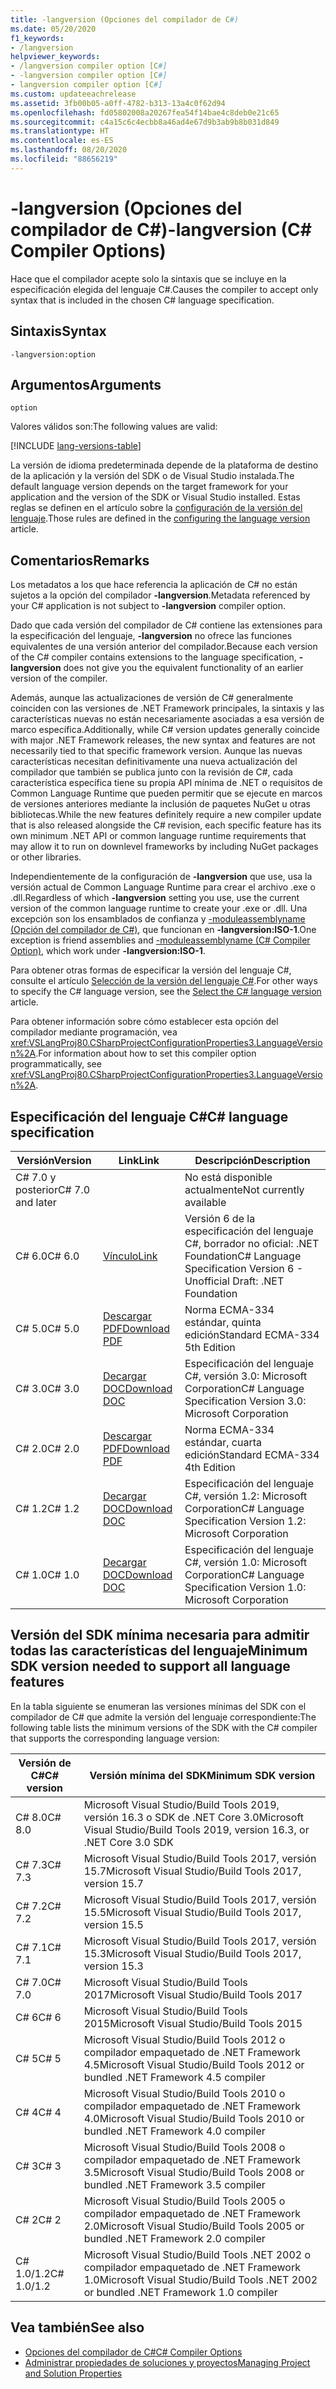 ```yaml
---
title: -langversion (Opciones del compilador de C#)
ms.date: 05/20/2020
f1_keywords:
- /langversion
helpviewer_keywords:
- /langversion compiler option [C#]
- -langversion compiler option [C#]
- langversion compiler option [C#]
ms.custom: updateeachrelease
ms.assetid: 3fb00b05-a0ff-4782-b313-13a4c0f62d94
ms.openlocfilehash: fd05802008a20267fea54f14bae4c8deb0e21c65
ms.sourcegitcommit: c4a15c6c4ecbb8a46ad4e67d9b3ab9b8b031d849
ms.translationtype: HT
ms.contentlocale: es-ES
ms.lasthandoff: 08/20/2020
ms.locfileid: "88656219"
---
```

# <a name="-langversion-c-compiler-options"></a><span data-ttu-id="34c35-102">-langversion (Opciones del compilador de C#)</span><span class="sxs-lookup"><span data-stu-id="34c35-102">-langversion (C# Compiler Options)</span></span>

<span data-ttu-id="34c35-103">Hace que el compilador acepte solo la sintaxis que se incluye en la especificación elegida del lenguaje C#.</span><span class="sxs-lookup"><span data-stu-id="34c35-103">Causes the compiler to accept only syntax that is included in the chosen C# language specification.</span></span>

## <a name="syntax"></a><span data-ttu-id="34c35-104">Sintaxis</span><span class="sxs-lookup"><span data-stu-id="34c35-104">Syntax</span></span>

```console
-langversion:option
```

## <a name="arguments"></a><span data-ttu-id="34c35-105">Argumentos</span><span class="sxs-lookup"><span data-stu-id="34c35-105">Arguments</span></span>

`option`

<span data-ttu-id="34c35-106">Valores válidos son:</span><span class="sxs-lookup"><span data-stu-id="34c35-106">The following values are valid:</span></span>

[!INCLUDE [lang-versions-table](../includes/langversion-table.md)]

<span data-ttu-id="34c35-107">La versión de idioma predeterminada depende de la plataforma de destino de la aplicación y la versión del SDK o de Visual Studio instalada.</span><span class="sxs-lookup"><span data-stu-id="34c35-107">The default language version depends on the target framework for your application and the version of the SDK or Visual Studio installed.</span></span> <span data-ttu-id="34c35-108">Estas reglas se definen en el artículo sobre la [configuración de la versión del lenguaje](../configure-language-version.md#defaults).</span><span class="sxs-lookup"><span data-stu-id="34c35-108">Those rules are defined in the [configuring the language version](../configure-language-version.md#defaults) article.</span></span>

## <a name="remarks"></a><span data-ttu-id="34c35-109">Comentarios</span><span class="sxs-lookup"><span data-stu-id="34c35-109">Remarks</span></span>

<span data-ttu-id="34c35-110">Los metadatos a los que hace referencia la aplicación de C# no están sujetos a la opción del compilador **-langversion**.</span><span class="sxs-lookup"><span data-stu-id="34c35-110">Metadata referenced by your C# application is not subject to **-langversion** compiler option.</span></span>

<span data-ttu-id="34c35-111">Dado que cada versión del compilador de C# contiene las extensiones para la especificación del lenguaje, **-langversion** no ofrece las funciones equivalentes de una versión anterior del compilador.</span><span class="sxs-lookup"><span data-stu-id="34c35-111">Because each version of the C# compiler contains extensions to the language specification, **-langversion** does not give you the equivalent functionality of an earlier version of the compiler.</span></span>

<span data-ttu-id="34c35-112">Además, aunque las actualizaciones de versión de C# generalmente coinciden con las versiones de .NET Framework principales, la sintaxis y las características nuevas no están necesariamente asociadas a esa versión de marco específica.</span><span class="sxs-lookup"><span data-stu-id="34c35-112">Additionally, while C# version updates generally coincide with major .NET Framework releases, the new syntax and features are not necessarily tied to that specific framework version.</span></span> <span data-ttu-id="34c35-113">Aunque las nuevas características necesitan definitivamente una nueva actualización del compilador que también se publica junto con la revisión de C#, cada característica específica tiene su propia API mínima de .NET o requisitos de Common Language Runtime que pueden permitir que se ejecute en marcos de versiones anteriores mediante la inclusión de paquetes NuGet u otras bibliotecas.</span><span class="sxs-lookup"><span data-stu-id="34c35-113">While the new features definitely require a new compiler update that is also released alongside the C# revision, each specific feature has its own minimum .NET API or common language runtime requirements that may allow it to run on downlevel frameworks by including NuGet packages or other libraries.</span></span>

<span data-ttu-id="34c35-114">Independientemente de la configuración de **-langversion** que use, usa la versión actual de Common Language Runtime para crear el archivo .exe o .dll.</span><span class="sxs-lookup"><span data-stu-id="34c35-114">Regardless of which **-langversion** setting you use, use the current version of the common language runtime to create your .exe or .dll.</span></span> <span data-ttu-id="34c35-115">Una excepción son los ensamblados de confianza y [-moduleassemblyname (Opción del compilador de C#)](./moduleassemblyname-compiler-option.md), que funcionan en **-langversion:ISO-1**.</span><span class="sxs-lookup"><span data-stu-id="34c35-115">One exception is friend assemblies and [-moduleassemblyname (C# Compiler Option)](./moduleassemblyname-compiler-option.md), which work under **-langversion:ISO-1**.</span></span>

<span data-ttu-id="34c35-116">Para obtener otras formas de especificar la versión del lenguaje C#, consulte el artículo [Selección de la versión del lenguaje C#](../configure-language-version.md).</span><span class="sxs-lookup"><span data-stu-id="34c35-116">For other ways to specify the C# language version, see the [Select the C# language version](../configure-language-version.md) article.</span></span>

<span data-ttu-id="34c35-117">Para obtener información sobre cómo establecer esta opción del compilador mediante programación, vea <xref:VSLangProj80.CSharpProjectConfigurationProperties3.LanguageVersion%2A>.</span><span class="sxs-lookup"><span data-stu-id="34c35-117">For information about how to set this compiler option programmatically, see <xref:VSLangProj80.CSharpProjectConfigurationProperties3.LanguageVersion%2A>.</span></span>

## <a name="c-language-specification"></a><span data-ttu-id="34c35-118">Especificación del lenguaje C#</span><span class="sxs-lookup"><span data-stu-id="34c35-118">C# language specification</span></span>

| <span data-ttu-id="34c35-119">Versión</span><span class="sxs-lookup"><span data-stu-id="34c35-119">Version</span></span>          | <span data-ttu-id="34c35-120">Link</span><span class="sxs-lookup"><span data-stu-id="34c35-120">Link</span></span>                       | <span data-ttu-id="34c35-121">Descripción</span><span class="sxs-lookup"><span data-stu-id="34c35-121">Description</span></span>                                                             |
|------------------|----------------------------|-------------------------------------------------------------------------|
| <span data-ttu-id="34c35-122">C# 7.0 y posterior</span><span class="sxs-lookup"><span data-stu-id="34c35-122">C# 7.0 and later</span></span> |                            | <span data-ttu-id="34c35-123">No está disponible actualmente</span><span class="sxs-lookup"><span data-stu-id="34c35-123">Not currently available</span></span>                                                 |
| <span data-ttu-id="34c35-124">C# 6.0</span><span class="sxs-lookup"><span data-stu-id="34c35-124">C# 6.0</span></span>           | <span data-ttu-id="34c35-125">[Vínculo][csharp-6]</span><span class="sxs-lookup"><span data-stu-id="34c35-125">[Link][csharp-6]</span></span>           | <span data-ttu-id="34c35-126">Versión 6 de la especificación del lenguaje C#, borrador no oficial: .NET Foundation</span><span class="sxs-lookup"><span data-stu-id="34c35-126">C# Language Specification Version 6 - Unofficial Draft: .NET Foundation</span></span> |
| <span data-ttu-id="34c35-127">C# 5.0</span><span class="sxs-lookup"><span data-stu-id="34c35-127">C# 5.0</span></span>           | <span data-ttu-id="34c35-128">[Descargar PDF][csharp-5]</span><span class="sxs-lookup"><span data-stu-id="34c35-128">[Download PDF][csharp-5]</span></span>   | <span data-ttu-id="34c35-129">Norma ECMA-334 estándar, quinta edición</span><span class="sxs-lookup"><span data-stu-id="34c35-129">Standard ECMA-334 5th Edition</span></span>                                           |
| <span data-ttu-id="34c35-130">C# 3.0</span><span class="sxs-lookup"><span data-stu-id="34c35-130">C# 3.0</span></span>           | <span data-ttu-id="34c35-131">[Decargar DOC][csharp-3]</span><span class="sxs-lookup"><span data-stu-id="34c35-131">[Download DOC][csharp-3]</span></span>   | <span data-ttu-id="34c35-132">Especificación del lenguaje C#, versión 3.0: Microsoft Corporation</span><span class="sxs-lookup"><span data-stu-id="34c35-132">C# Language Specification Version 3.0: Microsoft Corporation</span></span>            |
| <span data-ttu-id="34c35-133">C# 2.0</span><span class="sxs-lookup"><span data-stu-id="34c35-133">C# 2.0</span></span>           | <span data-ttu-id="34c35-134">[Descargar PDF][csharp-2]</span><span class="sxs-lookup"><span data-stu-id="34c35-134">[Download PDF][csharp-2]</span></span>   | <span data-ttu-id="34c35-135">Norma ECMA-334 estándar, cuarta edición</span><span class="sxs-lookup"><span data-stu-id="34c35-135">Standard ECMA-334 4th Edition</span></span>                                           |
| <span data-ttu-id="34c35-136">C# 1.2</span><span class="sxs-lookup"><span data-stu-id="34c35-136">C# 1.2</span></span>           | <span data-ttu-id="34c35-137">[Decargar DOC][csharp-1.2]</span><span class="sxs-lookup"><span data-stu-id="34c35-137">[Download DOC][csharp-1.2]</span></span> | <span data-ttu-id="34c35-138">Especificación del lenguaje C#, versión 1.2: Microsoft Corporation</span><span class="sxs-lookup"><span data-stu-id="34c35-138">C# Language Specification Version 1.2: Microsoft Corporation</span></span>            |
| <span data-ttu-id="34c35-139">C# 1.0</span><span class="sxs-lookup"><span data-stu-id="34c35-139">C# 1.0</span></span>           | <span data-ttu-id="34c35-140">[Decargar DOC][csharp-1]</span><span class="sxs-lookup"><span data-stu-id="34c35-140">[Download DOC][csharp-1]</span></span>   | <span data-ttu-id="34c35-141">Especificación del lenguaje C#, versión 1.0: Microsoft Corporation</span><span class="sxs-lookup"><span data-stu-id="34c35-141">C# Language Specification Version 1.0: Microsoft Corporation</span></span>            |

[csharp-6]: /dotnet/csharp/language-reference/language-specification/introduction
[csharp-5]: https://www.ecma-international.org/publications/files/ECMA-ST/ECMA-334.pdf
[csharp-3]: https://download.microsoft.com/download/3/8/8/388e7205-bc10-4226-b2a8-75351c669b09/CSharp%20Language%20Specification.doc
[csharp-2]: https://www.ecma-international.org/publications/files/ECMA-ST-ARCH/ECMA-334%204th%20edition%20June%202006.pdf
[csharp-1.2]: https://www.ecma-international.org/publications/files/ECMA-ST-ARCH/ECMA-334%202nd%20edition%20December%202002.pdf
[csharp-1]: https://www.ecma-international.org/publications/files/ECMA-ST-ARCH/ECMA-334%201st%20edition%20December%202001.pdf

## <a name="minimum-sdk-version-needed-to-support-all-language-features"></a><span data-ttu-id="34c35-142">Versión del SDK mínima necesaria para admitir todas las características del lenguaje</span><span class="sxs-lookup"><span data-stu-id="34c35-142">Minimum SDK version needed to support all language features</span></span>

<span data-ttu-id="34c35-143">En la tabla siguiente se enumeran las versiones mínimas del SDK con el compilador de C# que admite la versión del lenguaje correspondiente:</span><span class="sxs-lookup"><span data-stu-id="34c35-143">The following table lists the minimum versions of the SDK with the C# compiler that supports the corresponding language version:</span></span>

| <span data-ttu-id="34c35-144">Versión de C#</span><span class="sxs-lookup"><span data-stu-id="34c35-144">C# version</span></span> | <span data-ttu-id="34c35-145">Versión mínima del SDK</span><span class="sxs-lookup"><span data-stu-id="34c35-145">Minimum SDK version</span></span>                                                                  |
|------------|--------------------------------------------------------------------------------------|
| <span data-ttu-id="34c35-146">C# 8.0</span><span class="sxs-lookup"><span data-stu-id="34c35-146">C# 8.0</span></span>     | <span data-ttu-id="34c35-147">Microsoft Visual Studio/Build Tools 2019, versión 16.3 o SDK de .NET Core 3.0</span><span class="sxs-lookup"><span data-stu-id="34c35-147">Microsoft Visual Studio/Build Tools 2019, version 16.3, or .NET Core 3.0 SDK</span></span>         |
| <span data-ttu-id="34c35-148">C# 7.3</span><span class="sxs-lookup"><span data-stu-id="34c35-148">C# 7.3</span></span>     | <span data-ttu-id="34c35-149">Microsoft Visual Studio/Build Tools 2017, versión 15.7</span><span class="sxs-lookup"><span data-stu-id="34c35-149">Microsoft Visual Studio/Build Tools 2017, version 15.7</span></span>                               |
| <span data-ttu-id="34c35-150">C# 7.2</span><span class="sxs-lookup"><span data-stu-id="34c35-150">C# 7.2</span></span>     | <span data-ttu-id="34c35-151">Microsoft Visual Studio/Build Tools 2017, versión 15.5</span><span class="sxs-lookup"><span data-stu-id="34c35-151">Microsoft Visual Studio/Build Tools 2017, version 15.5</span></span>                               |
| <span data-ttu-id="34c35-152">C# 7.1</span><span class="sxs-lookup"><span data-stu-id="34c35-152">C# 7.1</span></span>     | <span data-ttu-id="34c35-153">Microsoft Visual Studio/Build Tools 2017, versión 15.3</span><span class="sxs-lookup"><span data-stu-id="34c35-153">Microsoft Visual Studio/Build Tools 2017, version 15.3</span></span>                               |
| <span data-ttu-id="34c35-154">C# 7.0</span><span class="sxs-lookup"><span data-stu-id="34c35-154">C# 7.0</span></span>     | <span data-ttu-id="34c35-155">Microsoft Visual Studio/Build Tools 2017</span><span class="sxs-lookup"><span data-stu-id="34c35-155">Microsoft Visual Studio/Build Tools 2017</span></span>                                             |
| <span data-ttu-id="34c35-156">C# 6</span><span class="sxs-lookup"><span data-stu-id="34c35-156">C# 6</span></span>       | <span data-ttu-id="34c35-157">Microsoft Visual Studio/Build Tools 2015</span><span class="sxs-lookup"><span data-stu-id="34c35-157">Microsoft Visual Studio/Build Tools 2015</span></span>                                             |
| <span data-ttu-id="34c35-158">C# 5</span><span class="sxs-lookup"><span data-stu-id="34c35-158">C# 5</span></span>       | <span data-ttu-id="34c35-159">Microsoft Visual Studio/Build Tools 2012 o compilador empaquetado de .NET Framework 4.5</span><span class="sxs-lookup"><span data-stu-id="34c35-159">Microsoft Visual Studio/Build Tools 2012 or bundled .NET Framework 4.5 compiler</span></span>      |
| <span data-ttu-id="34c35-160">C# 4</span><span class="sxs-lookup"><span data-stu-id="34c35-160">C# 4</span></span>       | <span data-ttu-id="34c35-161">Microsoft Visual Studio/Build Tools 2010 o compilador empaquetado de .NET Framework 4.0</span><span class="sxs-lookup"><span data-stu-id="34c35-161">Microsoft Visual Studio/Build Tools 2010 or bundled .NET Framework 4.0 compiler</span></span>      |
| <span data-ttu-id="34c35-162">C# 3</span><span class="sxs-lookup"><span data-stu-id="34c35-162">C# 3</span></span>       | <span data-ttu-id="34c35-163">Microsoft Visual Studio/Build Tools 2008 o compilador empaquetado de .NET Framework 3.5</span><span class="sxs-lookup"><span data-stu-id="34c35-163">Microsoft Visual Studio/Build Tools 2008 or bundled .NET Framework 3.5 compiler</span></span>      |
| <span data-ttu-id="34c35-164">C# 2</span><span class="sxs-lookup"><span data-stu-id="34c35-164">C# 2</span></span>       | <span data-ttu-id="34c35-165">Microsoft Visual Studio/Build Tools 2005 o compilador empaquetado de .NET Framework 2.0</span><span class="sxs-lookup"><span data-stu-id="34c35-165">Microsoft Visual Studio/Build Tools 2005 or bundled .NET Framework 2.0 compiler</span></span>      |
| <span data-ttu-id="34c35-166">C# 1.0/1.2</span><span class="sxs-lookup"><span data-stu-id="34c35-166">C# 1.0/1.2</span></span> | <span data-ttu-id="34c35-167">Microsoft Visual Studio/Build Tools .NET 2002 o compilador empaquetado de .NET Framework 1.0</span><span class="sxs-lookup"><span data-stu-id="34c35-167">Microsoft Visual Studio/Build Tools .NET 2002 or bundled .NET Framework 1.0 compiler</span></span> |

## <a name="see-also"></a><span data-ttu-id="34c35-168">Vea también</span><span class="sxs-lookup"><span data-stu-id="34c35-168">See also</span></span>

- [<span data-ttu-id="34c35-169">Opciones del compilador de C#</span><span class="sxs-lookup"><span data-stu-id="34c35-169">C# Compiler Options</span></span>](index.md)
- [<span data-ttu-id="34c35-170">Administrar propiedades de soluciones y proyectos</span><span class="sxs-lookup"><span data-stu-id="34c35-170">Managing Project and Solution Properties</span></span>](/visualstudio/ide/managing-project-and-solution-properties)
